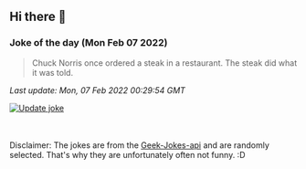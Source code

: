 ## Hi there 👋

### Joke of the day (Mon Feb 07 2022)
<!-- joke -->
>Chuck Norris once ordered a steak in a restaurant. The steak did what it was told.
<!-- /joke -->

*Last update: Mon, 07 Feb 2022 00:29:54 GMT*

[![Update joke](https://github.com/nclskfm/nclskfm/actions/workflows/joke.yml/badge.svg)](https://github.com/nclskfm/nclskfm/actions/workflows/joke.yml)

<br><br>
Disclaimer: The jokes are from the [Geek-Jokes-api](https://github.com/sameerkumar18/geek-joke-api) and are randomly selected. That's why they are unfortunately often not funny. :D
